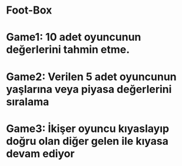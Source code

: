 # Foot-Box
# Game1: 10 adet oyuncunun değerlerini tahmin etme.
# Game2: Verilen 5 adet oyuncunun yaşlarına veya piyasa değerlerini sıralama
# Game3: İkişer oyuncu kıyaslayıp doğru olan diğer gelen ile kıyasa devam ediyor
